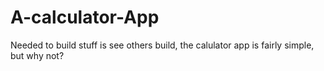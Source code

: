 # A-calculator-App
Needed to build stuff is see others build, the calulator app is fairly simple, but why not?
